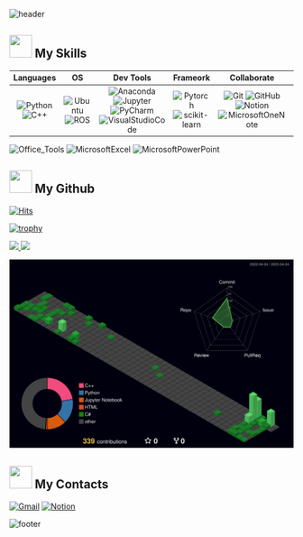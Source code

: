 <!-- 1. Title -->
![header](https://capsule-render.vercel.app/api?type=waving&color=timeGradient&height=150&section=header&text=Bang&fontSize=70&fontColor=000000&fontAlign=50&fontAlignY=50&textBg=false&desc=&descSize=30&descAlign=50&descAlignY=50&rotate=0&reversal=false&animation=fadeIn)

<!-- 2. 나의 능력 -->
### <h2> <img src="https://media2.giphy.com/media/QssGEmpkyEOhBCb7e1/giphy.gif?cid=ecf05e47a0n3gi1bfqntqmob8g9aid1oyj2wr3ds3mg700bl&rid=giphy.gif" width="40px" height="40px"> My Skills </h2>
<!-- 1) 기술 스택 -->
|Languages|OS|Dev Tools|Frameork|Collaborate|Embedded|
|:---:|:---:|:---:|:---:|:---:|:---:|
|![Python](https://img.shields.io/badge/Python-3776AB.svg?&style=flat&logo=Python&logoColor=white) <br> ![C++](https://img.shields.io/badge/C++-00599C.svg?&style=flat&logo=C++&logoColor=white) | ![Ubuntu](https://img.shields.io/badge/Ubuntu-E95420.svg?&style=flat&logo=Ubuntu&logoColor=white) <br> ![ROS](https://img.shields.io/badge/ROS-22314E.svg?&style=flat&logo=ROS&logoColor=white) | ![Anaconda](https://img.shields.io/badge/Conda-44A833.svg?&style=flat&logo=Anaconda&logoColor=white) ![Jupyter](https://img.shields.io/badge/Jupyter-F37626.svg?&style=flat&logo=Jupyter&logoColor=white) <br> ![PyCharm](https://img.shields.io/badge/PyCharm-000000.svg?&style=flat&logo=PyCharm&logoColor=white) ![VisualStudioCode](https://img.shields.io/badge/VSCode-007ACC.svg?&style=flat&logo=VisualStudioCode&logoColor=white) | ![Pytorch](https://img.shields.io/badge/Pytorch-EE4C2C.svg?&style=flat&logo=Pytorch&logoColor=white) <br> ![scikit-learn](https://img.shields.io/badge/Sklearn-F7931E.svg?&style=flat&logo=scikit-learn&logoColor=white) | ![Git](https://img.shields.io/badge/Git-F05032.svg?&style=flat&logo=Git&logoColor=white) ![GitHub](https://img.shields.io/badge/GitHub-181717.svg?&style=flat&logo=GitHub&logoColor=white) <br> ![Notion](https://img.shields.io/badge/Notion-000000.svg?&style=flat&logo=Notion&logoColor=white) ![MicrosoftOneNote](https://img.shields.io/badge/OneNote-7719AA.svg?&style=flat&logo=MicrosoftOneNote&logoColor=white) | ![RaspberryPi](https://img.shields.io/badge/RaspberryPi-A22846.svg?&style=flat&logo=RaspberryPi&logoColor=white) <br> ![Arm](https://img.shields.io/badge/Mbed-0091BD.svg?&style=flat&logo=Arm&logoColor=white) ![Arduino](https://img.shields.io/badge/Arduino-00979D.svg?&style=flat&logo=Arduino&logoColor=white)

![Office_Tools](https://img.shields.io/badge/-217346.svg?&label=Specialty&style=flat-square&logoColor=white)
![MicrosoftExcel](https://img.shields.io/badge/Excel-217346.svg?&style=flat&logo=MicrosoftExcel&logoColor=white)
![MicrosoftPowerPoint](https://img.shields.io/badge/PowerPoint-B7472A.svg?&style=flat&logo=MicrosoftPowerPoint&logoColor=white)

<!-- 3. My Github -->
<!-- 1) 방문자 수 -->
### <h2> <img src="https://media.tenor.com/LwULtPSWGTwAAAAi/trophy-joypixels.gif?cid=ecf05e47a0n3gi1bfqntqmob8g9aid1oyj2wr3ds3mg700bl&rid=giphy.gif" width="40px" height="40px"> My Github </h2>
[![Hits](https://hits.seeyoufarm.com/api/count/incr/badge.svg?url=https%3A%2F%2Fgithub.com%2FdevappendCBangJ&count_bg=%237F7F7F&title_bg=%23132F57&icon=baidu.svg&icon_color=%23E7E7E7&title=hits&edge_flat=false)](https://hits.seeyoufarm.com)
<!-- 2) Github 트로피 통계 -->
<!-- 3) Github 요약 통계 -->
<!-- 4) 레포지토리 언어 비율 -->
<!-- 5) Github 3D 통계 -->
[![trophy](https://github-profile-trophy.vercel.app/?username=devappendCBangJ&theme=flat&column=7)](https://github.com/devappendCBangJ/)

<a href="s">
  <img src=https://github-readme-stats.vercel.app/api?username=devappendCBangJ&show_icons=true&theme=github_dark&border_radius=6 width="56.3%" />
  <img src="https://github-readme-stats.vercel.app/api/top-langs/?username=devappendCBangJ&exclude_repo=producitve_box,github-stats-box,pandas,git,hg-mldl&layout=compact&hide_progress=false&theme=github_dark&border_radius=6" width="43%" />
</a>

![](./profile-3d-contrib/profile-night-green.svg)

<!-- 4. 연락처 -->
### <h2> <img src="https://media4.giphy.com/media/8m5fomvKEmXI9ZTR5R/giphy.gif?cid=ecf05e473qe8mde9vwah5ehq9muyp2y3uvdxsxj4drn3y6nq&rid=giphy.gif&ct=s" width="40px" height="40px"> My Contacts </h2>
[![Gmail](https://img.shields.io/badge/Gmail-d14836?style=flat-square&logo=Gmail&logoColor=white&link=mailto:devappendCBangJ@gmail.com)](mailto:devappendCBangJ@gmail.com)
[![Notion](https://img.shields.io/badge/Notion-000000?style=flat-square&logo=Notion&logoColor=white&link=https://bangspace.notion.site/bangspace/D-0cfc73912a784ff4920bba2ce253ef86)](https://bangspace.notion.site/bangspace/D-0cfc73912a784ff4920bba2ce253ef86)

<!-- 5. End -->
![footer](https://capsule-render.vercel.app/api?type=waving&color=timeGradient&height=150&section=footer&text=&fontSize=70&fontColor=FFFFFF&fontAlign=50&fontAlignY=50&textBg=false&desc=&descSize=30&descAlign=50&descAlignY=50&rotate=0&reversal=false&animation=fadeIn)



<!-- 1. Title -->
<!--
# 👋 JaeHun Bang
<div style="display: flex; align-items: flex-start;"><img src="https://techstack-generator.vercel.app/github-icon.svg" alt="icon" width="65" height="65" /></div>
-->

<!-- 2) Github stats -->
<!-- 3) 레포지토리 언어 비율 -->
<!-- 
![Anurag's GitHub stats](https://github-readme-stats.vercel.app/api?username=devappendCBangJ&show_icons=true&theme=github_dark)
[![Top Langs](https://github-readme-stats.vercel.app/api/top-langs/?username=devappendCBangJ&exclude_repo=producitve_box,github-stats-box,pandas,git,hg-mldl&layout=compact&hide_progress=false)](https://github.com/anuraghazara/github-readme-stats)
-->

<!-- 3. 나의 능력 -->
<!-- 1) 기술 스택 |Languages|OS|Dev Tools|FrameWork|Collaborate Tools|Embedded| -->
<!--
![Langauges](https://img.shields.io/badge/-3776AB.svg?&label=Langauges&style=flat-square&logoColor=white)
![Python](https://img.shields.io/badge/Python-3776AB.svg?&style=flat&logo=Python&logoColor=white)
![C++](https://img.shields.io/badge/C++-00599C.svg?&style=flat&logo=C++&logoColor=white)

![OS](https://img.shields.io/badge/-E95420.svg?&label=OS&style=flat-square&logoColor=white)
![Ubuntu](https://img.shields.io/badge/Ubuntu-E95420.svg?&style=flat&logo=Ubuntu&logoColor=white)
![ROS](https://img.shields.io/badge/ROS-22314E.svg?&style=flat&logo=ROS&logoColor=white)

![Dev_Tools](https://img.shields.io/badge/-44A833.svg?&label=Dev_Tools&style=flat-square&logoColor=white)
![Anaconda](https://img.shields.io/badge/Anaconda-44A833.svg?&style=flat&logo=Anaconda&logoColor=white)
![Jupyter](https://img.shields.io/badge/JupyterNotebook-F37626.svg?&style=flat&logo=Jupyter&logoColor=white)
![PyCharm](https://img.shields.io/badge/PyCharm-000000.svg?&style=flat&logo=PyCharm&logoColor=white)
![VisualStudioCode](https://img.shields.io/badge/Visual_Studio_Code-007ACC.svg?&style=flat&logo=VisualStudioCode&logoColor=white)

![Framework](https://img.shields.io/badge/-EE4C2C.svg?&label=Framework&style=flat-square&logoColor=white)
![Pytorch](https://img.shields.io/badge/Pytorch-EE4C2C.svg?&style=flat&logo=Pytorch&logoColor=white)
![scikit-learn](https://img.shields.io/badge/scikit_learn-F7931E.svg?&style=flat&logo=scikit-learn&logoColor=white)

![Collaborate_Tools](https://img.shields.io/badge/-F05032.svg?&label=Collabo_Tools&style=flat-square&logoColor=white)
![Git](https://img.shields.io/badge/Git-F05032.svg?&style=flat&logo=Git&logoColor=white)
![GitHub](https://img.shields.io/badge/GitHub-181717.svg?&style=flat&logo=GitHub&logoColor=white)
![Notion](https://img.shields.io/badge/Notion-000000.svg?&style=flat&logo=Notion&logoColor=white)
![MicrosoftOneNote](https://img.shields.io/badge/OneNote-7719AA.svg?&style=flat&logo=MicrosoftOneNote&logoColor=white)

![Embedded](https://img.shields.io/badge/-A22846.svg?&label=Embedded&style=flat-square&logoColor=white)
![RaspberryPi](https://img.shields.io/badge/RaspberryPi-A22846.svg?&style=flat&logo=RaspberryPi&logoColor=white)
![Arm](https://img.shields.io/badge/Mbed-0091BD.svg?&style=flat&logo=Arm&logoColor=white)
![Arduino](https://img.shields.io/badge/Arduino-00979D.svg?&style=flat&logo=Arduino&logoColor=white)

![Office_Tools](https://img.shields.io/badge/-217346.svg?&label=Office_Tools&style=flat-square&logoColor=white)
![MicrosoftExcel](https://img.shields.io/badge/Excel-217346.svg?&style=flat&logo=MicrosoftExcel&logoColor=white)
![MicrosoftPowerPoint](https://img.shields.io/badge/PowerPoint-B7472A.svg?&style=flat&logo=MicrosoftPowerPoint&logoColor=white)
-->

<!-- 2) 기술 스택 -->
<!--
![C](https://img.shields.io/badge/C_Language-A8B9CC.svg?&style=flat-square&logo=C&logoColor=white)
![.NET](https://img.shields.io/badge/.NET-512BD4.svg?&style=flat-square&logo=.NET&logoColor=white)

![VisualStudio](https://img.shields.io/badge/Visual_Studio-5C2D91.svg?&style=flat&logo=VisualStudio&logoColor=white)
![VirtualBox](https://img.shields.io/badge/VirtualBox-183A61.svg?&style=flat&logo=VirtualBox&logoColor=white)

![TensorFlow](https://img.shields.io/badge/TensorFlow-FF6F00.svg?&style=flat&logo=TensorFlow&logoColor=white)

![Mechanical Engineering](https://img.shields.io/badge/-005386.svg?&label=Mechanical_Engineering&style=flat-square&logoColor=white)
![DassaultSystemes](https://img.shields.io/badge/Solidworks-005386.svg?&style=flat&logo=DassaultSystemes&logoColor=white)
![Autodesk](https://img.shields.io/badge/AutoCAD-000000.svg?&style=flat&logo=Autodesk&logoColor=white)

![Etc](https://img.shields.io/badge/-1BA0D7.svg?&label=Etc&style=flat-square&logoColor=white)
![Cisco](https://img.shields.io/badge/Cisco-1BA0D7.svg?&style=flat&logo=Cisco&logoColor=white)
![NVIDIA](https://img.shields.io/badge/NVIDIA-76B900.svg?&style=flat&logo=NVIDIA&logoColor=white)
-->

<!-- 4. 연락처 -->
<!--
### <h2> <img src="https://media.tenor.com/ZaGSXMvj5wcAAAAC/lou-lignon.gif?cid=ecf05e47a0n3gi1bfqntqmob8g9aid1oyj2wr3ds3mg700bl&rid=giphy.gif" width="40px" height="40px"> My Contacts </h2>
-->

<!-- 
- 🔭 I’m currently working on ...
- 🌱 I’m currently learning ...
- 👯 I’m looking to collaborate on ...
- 🤔 I’m looking for help with ...
- 💬 Ask me about ...
- 📫 How to reach me: ...
- 😄 Pronouns: ...
- ⚡ Fun fact: ...
-->
